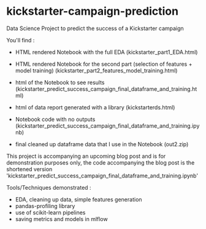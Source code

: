 # kickstarter-campaign-prediction
Data Science Project to predict the success of a Kickstarter campaign

You'll find :

* HTML rendered Notebook with the full EDA (kickstarter_part1_EDA.html)
* HTML rendered Notebook for the second part (selection of features + model training) (kickstarter_part2_features_model_training.html)

* html of the Notebook to see results (kickstarter_predict_success_campaign_final_dataframe_and_training.html)
* html of data report generated with a library (kickstarterds.html)
* Notebook code with no outputs (kickstarter_predict_success_campaign_final_dataframe_and_training.ipynb)
* final cleaned up dataframe data that I use in the Notebook (out2.zip)


This project is accompanying an upcoming blog post and is for demonstration purposes only, the code accompanying the blog post is the shortened version 'kickstarter_predict_success_campaign_final_dataframe_and_training.ipynb'

Tools/Techniques demonstrated :
* EDA, cleaning up data, simple features generation
* pandas-profiling library
* use of scikit-learn pipelines
* saving metrics and models in mlflow
